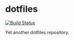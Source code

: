 # dotfiles
[![Build Status](https://travis-ci.org/tombout/dotfiles.svg?branch=master)](https://travis-ci.org/tombout/dotfiles)

Yet another dotfiles repository.
